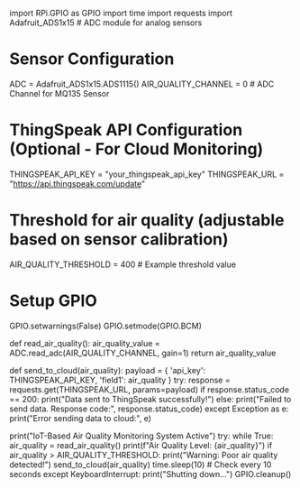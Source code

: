 import RPi.GPIO as GPIO
import time
import requests
import Adafruit_ADS1x15  # ADC module for analog sensors

# Sensor Configuration
ADC = Adafruit_ADS1x15.ADS1115()
AIR_QUALITY_CHANNEL = 0  # ADC Channel for MQ135 Sensor

# ThingSpeak API Configuration (Optional - For Cloud Monitoring)
THINGSPEAK_API_KEY = "your_thingspeak_api_key"
THINGSPEAK_URL = "https://api.thingspeak.com/update"

# Threshold for air quality (adjustable based on sensor calibration)
AIR_QUALITY_THRESHOLD = 400  # Example threshold value

# Setup GPIO
GPIO.setwarnings(False)
GPIO.setmode(GPIO.BCM)

def read_air_quality():
    air_quality_value = ADC.read_adc(AIR_QUALITY_CHANNEL, gain=1)
    return air_quality_value

def send_to_cloud(air_quality):
    payload = {
        'api_key': THINGSPEAK_API_KEY,
        'field1': air_quality
    }
    try:
        response = requests.get(THINGSPEAK_URL, params=payload)
        if response.status_code == 200:
            print("Data sent to ThingSpeak successfully!")
        else:
            print("Failed to send data. Response code:", response.status_code)
    except Exception as e:
        print("Error sending data to cloud:", e)

print("IoT-Based Air Quality Monitoring System Active")
try:
    while True:
        air_quality = read_air_quality()
        print(f"Air Quality Level: {air_quality}")
        if air_quality > AIR_QUALITY_THRESHOLD:
            print("Warning: Poor air quality detected!")
        send_to_cloud(air_quality)
        time.sleep(10)  # Check every 10 seconds
except KeyboardInterrupt:
    print("Shutting down...")
    GPIO.cleanup()
